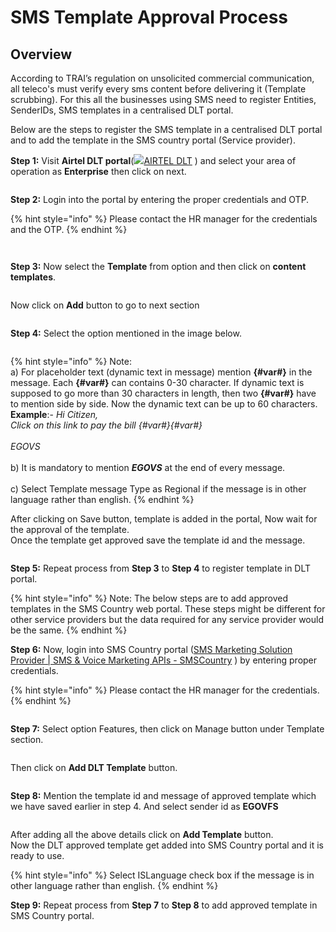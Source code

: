 # SMS Template Approval Process

## Overview

According to TRAI’s regulation on unsolicited commercial communication, all teleco's must verify every sms content before delivering it (Template scrubbing). For this all the businesses using SMS need to register Entities, SenderIDs, SMS templates in a centralised DLT portal.

Below are the steps to register the SMS template in a centralised DLT portal and to add the template in the SMS country portal (Service provider).

**Step 1:** Visit **Airtel DLT portal**([![](https://dltconnect.airtel.in/static/img/fav.png)AIRTEL DLT](https://dltconnect.airtel.in/login/) ) and select your area of operation as **Enterprise** then click on next.

<figure><img src="../../.gitbook/assets/dlt1.png" alt=""><figcaption></figcaption></figure>

**Step 2:** Login into the portal by entering the proper credentials and OTP.

{% hint style="info" %}
Please contact the HR manager for the credentials and the OTP.
{% endhint %}

<figure><img src="../../.gitbook/assets/dlt2.png" alt=""><figcaption></figcaption></figure>

<figure><img src="../../.gitbook/assets/dlt3.png" alt=""><figcaption></figcaption></figure>

**Step 3:** Now select the **Template** from option and then click on **content templates**.

<figure><img src="../../.gitbook/assets/dlt4 (1).jpeg" alt=""><figcaption></figcaption></figure>

Now click on **Add** button to go to next section

<figure><img src="../../.gitbook/assets/dlt5.jpeg" alt=""><figcaption></figcaption></figure>

**Step 4:** Select the option mentioned in the image below.

<figure><img src="../../.gitbook/assets/dlt6.jpeg" alt=""><figcaption></figcaption></figure>

{% hint style="info" %}
Note:\
a) For placeholder text (dynamic text in message) mention **{#var#}** in the message. Each **{#var#}** can contains 0-30 character. If dynamic text is supposed to go more than 30 characters in length, then two **{#var#}** have to mention side by side. Now the dynamic text can be up to 60 characters.\
**Example**:- _Hi Citizen,_\
_Click on this link to pay the bill {#var#}{#var#}_\
\
_EGOVS_\
\
b) It is mandatory to mention _**EGOVS**_ at the end of every message.\
\
c) Select Template message Type as Regional if the message is in other language rather than english.
{% endhint %}

After clicking on Save button, template is added in the portal, Now wait for the approval of the template.\
Once the template get approved save the template id and the message.

<figure><img src="../../.gitbook/assets/dlt7.jpeg" alt=""><figcaption></figcaption></figure>

**Step 5:** Repeat process from **Step 3** to **Step 4** to register template in DLT portal.

{% hint style="info" %}
Note: The below steps are to add approved templates in the SMS Country web portal. These steps might be different for other service providers but the data required for any service provider would be the same.
{% endhint %}

**Step 6:** Now, login into SMS Country portal ([SMS Marketing Solution Provider | SMS & Voice Marketing APIs - SMSCountry](https://www.smscountry.com/Index.aspx?msg=Logged%20out%20successfully) ) by entering proper credentials.

{% hint style="info" %}
Please contact the HR manager for the credentials.
{% endhint %}

<figure><img src="../../.gitbook/assets/dlt8.png" alt=""><figcaption></figcaption></figure>

**Step 7:** Select option Features, then click on Manage button under Template section.

<figure><img src="../../.gitbook/assets/dlt9.jpeg" alt=""><figcaption></figcaption></figure>

Then click on **Add DLT Template** button.

<figure><img src="../../.gitbook/assets/dlt10.jpeg" alt=""><figcaption></figcaption></figure>

**Step 8:** Mention the template id and message of approved template which we have saved earlier in step 4. And select sender id as **EGOVFS**

<figure><img src="../../.gitbook/assets/dlt11.png" alt=""><figcaption></figcaption></figure>

After adding all the above details click on **Add Template** button.\
Now the DLT approved template get added into SMS Country portal and it is ready to use.

{% hint style="info" %}
Select ISLanguage check box if the message is in other language rather than english.
{% endhint %}

**Step 9:** Repeat process from **Step 7** to **Step 8** to add approved template in SMS Country portal.
